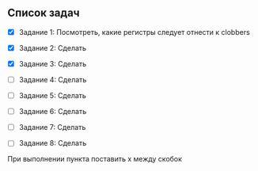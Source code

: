 ## Список задач
- [x] Задание 1: Посмотреть, какие регистры следует отнести к clobbers
- [x] Задание 2: Сделать
- [x] Задание 3: Сделать
- [ ] Задание 4: Сделать
- [ ] Задание 5: Сделать
- [ ] Задание 6: Сделать
- [ ] Задание 7: Сделать
- [ ] Задание 8: Сделать


При выполнении пункта поставить x между скобок
